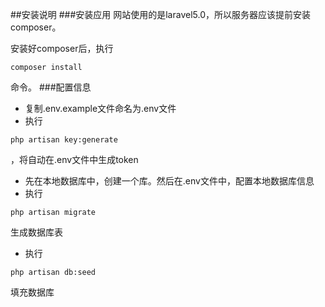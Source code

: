 ##安装说明
###安装应用
网站使用的是laravel5.0，所以服务器应该提前安装composer。

安装好composer后，执行
```shell
composer install
```
命令。
###配置信息

- 复制.env.example文件命名为.env文件
- 执行
```shell
php artisan key:generate
```
，将自动在.env文件中生成token

- 先在本地数据库中，创建一个库。然后在.env文件中，配置本地数据库信息
- 执行
```shell
php artisan migrate
```
生成数据库表
- 执行
```shell
php artisan db:seed
```
填充数据库
